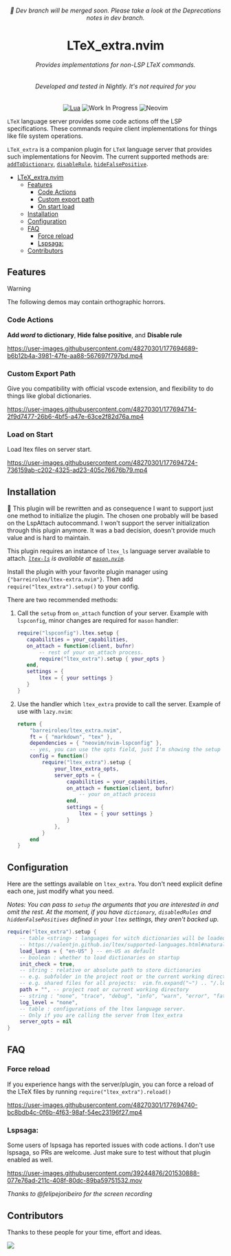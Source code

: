 <!-- LTeX: language=en-US -->
<div align="center">
<h6>🚧 Dev branch will be merged soon. Please take a look at the Deprecations notes in dev branch. </h6>

# LTeX_extra.nvim

<h6>Provides implementations for non-LSP LTeX commands.</h6>
<h6>Developed and tested in Nightly. It's not required for you</h6>

[![Lua](https://img.shields.io/badge/Lua-blue.svg?style=for-the-badge&logo=lua)](http://www.lua.org)
![Work In Progress](https://img.shields.io/badge/Work%20In%20Progress-orange?style=for-the-badge)
![Neovim](https://img.shields.io/badge/NeoVim-%2357A143.svg?&style=for-the-badge&logo=neovim&logoColor=white)

<!-- [![Neovim Nightly](https://img.shields.io/badge/Neovim%20Nightly-green.svg?style=for-the-badge&logo=neovim)](https://neovim.io) -->
</div>

`LTeX` language server provides some code actions off the LSP specifications.
These commands require client implementations for things like file system
operations.

`LTeX_extra` is a companion plugin for `LTeX` language server that provides
such implementations for Neovim. The current supported methods are:
[`addToDictionary`](https://valentjn.github.io/ltex/ltex-ls/server-usage.html#_ltexhidefalsepositives-client),
[`disableRule`](https://valentjn.github.io/ltex/ltex-ls/server-usage.html#_ltexdisablerules-client),
[`hideFalsePositive`](https://valentjn.github.io/ltex/ltex-ls/server-usage.html#_ltexaddtodictionary-client).

<!--toc:start-->

- [LTeX_extra.nvim](#ltexextranvim)
  - [Features](#features)
    - [Code Actions](#code-actions)
    - [Custom export path](#custom-export-path)
    - [On start load](#on-start-load)
  - [Installation](#installation)
  - [Configuration](#configuration)
  - [FAQ](#faq)
    - [Force reload](#force-reload)
    - [Lspsaga:](#lspsaga)
  - [Contributors](#contributors)
  <!--toc:end-->

## Features

> [!WARNING]
> The following demos may contain orthographic horrors.

### Code Actions

**Add _word_ to dictionary**, **Hide false positive**, and **Disable rule**

https://user-images.githubusercontent.com/48270301/177694689-b6b12b4a-3981-47fe-aa88-567697f797bd.mp4

### Custom Export Path

Give you compatibility with official vscode extension, and flexibility to do things like global dictionaries.

https://user-images.githubusercontent.com/48270301/177694714-2f9d7477-26b6-4bf5-a47e-63ce2f82d76a.mp4

### Load on Start

Load ltex files on server start.

https://user-images.githubusercontent.com/48270301/177694724-736159ab-c202-4325-ad23-405c76676b79.mp4

## Installation

🚧 This plugin will be rewritten and as consequence I want to support just one
method to initialize the plugin. The chosen one probably will be based on the
LspAttach autocommand. I won't support the server initialization through
this plugin anymore. It was a bad decision, doesn't provide much value and is
hard to maintain.

This plugin requires an instance of `ltex_ls` language server available to attach.
_[`ltex-ls`](https://github.com/valentjn/ltex-ls) is available at [`mason.nvim`](https://github.com/williamboman/mason.nvim)._

Install the plugin with your favorite plugin manager using `{"barreiroleo/ltex-extra.nvim"}`.
Then add `require("ltex_extra").setup()` to your config.

There are two recommended methods:

1. Call the `setup` from `on_attach` function of your server. Example with
   `lspconfig`, minor changes are required for `mason` handler:

   ```lua
   require("lspconfig").ltex.setup {
      capabilities = your_capabilities,
      on_attach = function(client, bufnr)
          -- rest of your on_attach process.
          require("ltex_extra").setup { your_opts }
      end,
      settings = {
          ltex = { your settings }
      }
   }
   ```
   
2. Use the handler which `ltex_extra` provide to call the server. Example of use with `lazy.nvim`:

   ```lua
   return {
       "barreiroleo/ltex_extra.nvim",
       ft = { "markdown", "tex" },
       dependencies = { "neovim/nvim-lspconfig" },
       -- yes, you can use the opts field, just I'm showing the setup explicitly
       config = function()
           require("ltex_extra").setup {
               your_ltex_extra_opts,
               server_opts = {
                   capabilities = your_capabilities,
                   on_attach = function(client, bufnr)
                       -- your on_attach process
                   end,
                   settings = {
                       ltex = { your settings }
                   }
               },
           }
       end
   }
   ```

## Configuration

Here are the settings available on `ltex_extra`. You don't need explicit define each
one, just modify what you need.

_Notes: You can pass to `setup` the arguments that you are interested in and omit the rest.
At the moment, if you have `dictionary`, `disabledRules` and
`hiddenFalsePositives` defined in your `ltex` settings, they aren't backed up._

```lua
require("ltex_extra").setup {
    -- table <string> : languages for witch dictionaries will be loaded, e.g. { "es-AR", "en-US" }
    -- https://valentjn.github.io/ltex/supported-languages.html#natural-languages
    load_langs = { "en-US" } -- en-US as default
    -- boolean : whether to load dictionaries on startup
    init_check = true,
    -- string : relative or absolute path to store dictionaries
    -- e.g. subfolder in the project root or the current working directory: ".ltex"
    -- e.g. shared files for all projects:  vim.fn.expand("~") .. "/.local/share/ltex"
    path = "", -- project root or current working directory
    -- string : "none", "trace", "debug", "info", "warn", "error", "fatal"
    log_level = "none",
    -- table : configurations of the ltex language server.
    -- Only if you are calling the server from ltex_extra
    server_opts = nil
}
```

## FAQ

### Force reload

If you experience hangs with the server/plugin, you can force a reload of
the LTeX files by running `require("ltex_extra").reload()`

https://user-images.githubusercontent.com/48270301/177694740-bc8bdb4c-0f6b-4f63-98af-54ec23196f27.mp4

### Lspsaga:

Some users of lspsaga has reported issues with code actions. I don't use lspsaga,
so PRs are welcome. Just make sure to test without that plugin enabled as well.

https://user-images.githubusercontent.com/39244876/201530888-077e76ad-211c-408f-80dc-89ba59751532.mov

_Thanks to @felipejoribeiro for the screen recording_

## Contributors

Thanks to these people for your time, effort and ideas.

<a href="https://github.com/barreiroleo/ltex_extra.nvim/graphs/contributors">
  <img src="https://contrib.rocks/image?repo=barreiroleo/ltex_extra.nvim" />
</a>

